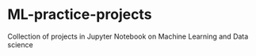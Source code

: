 # ML-practice-projects

Collection of projects in Jupyter Notebook on Machine Learning and Data science
